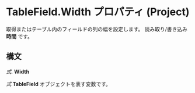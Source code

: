 
# TableField.Width プロパティ (Project)

取得またはテーブル内のフィールドの列の幅を設定します。 読み取り/書き込み **時間** です。


## 構文

 _式_. **Width**

 _式_ **TableField** オブジェクトを表す変数です。

